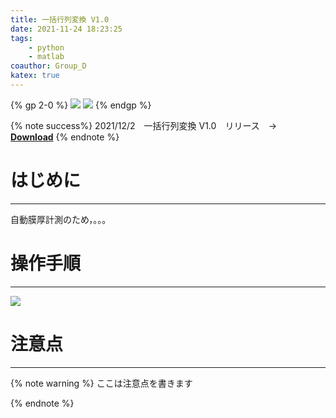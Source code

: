 ```yaml
---
title: 一括行列変換 V1.0
date: 2021-11-24 18:23:25
tags: 
    - python
    - matlab
coauthor: Group_D
katex: true
---
```


{% gp 2-0 %}
[<img style="margin: auto;" src="https://img.shields.io/github/v/release/ChenYu-K/brcode?logo=Github">](https://github.com/ChenYu-K/brcode)
![](https://img.shields.io/badge/Matlab_APP-Passing-green)
{% endgp %}

{% note success%}
2021/12/2　一括行列変換 V1.0　リリース　→　**[Download]()** <i class="fas fa-file-download"></i>
{% endnote %}

# はじめに
---

自動膜厚計測のため，。。。


# 操作手順
---

![](/source/transfor/)

# 注意点
---

{% note warning %}
ここは注意点を書きます

{% endnote %}

